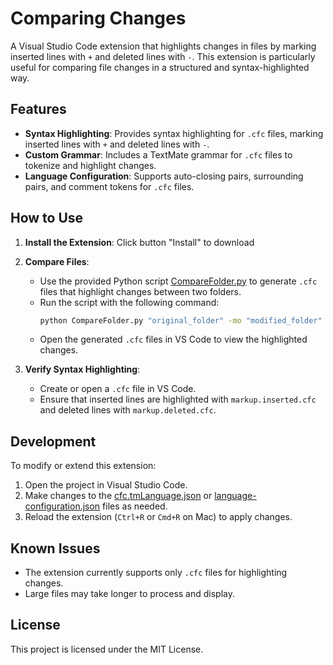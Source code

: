 # Comparing Changes

A Visual Studio Code extension that highlights changes in files by marking inserted lines with `+` and deleted lines with `-`. This extension is particularly useful for comparing file changes in a structured and syntax-highlighted way.

## Features

- **Syntax Highlighting**: Provides syntax highlighting for `.cfc` files, marking inserted lines with `+` and deleted lines with `-`.
- **Custom Grammar**: Includes a TextMate grammar for `.cfc` files to tokenize and highlight changes.
- **Language Configuration**: Supports auto-closing pairs, surrounding pairs, and comment tokens for `.cfc` files.

## How to Use

1. **Install the Extension**: Click button "Install" to download

2. **Compare Files**:
   - Use the provided Python script [CompareFolder.py](https://github.com/WMZS-Modding/Tools-Scripts/blob/main/src/CompareFolder.py) to generate `.cfc` files that highlight changes between two folders.
   - Run the script with the following command:
     ```bash
     python CompareFolder.py "original_folder" -mo "modified_folder" -o "output_folder"
     ```
   - Open the generated `.cfc` files in VS Code to view the highlighted changes.

3. **Verify Syntax Highlighting**:
   - Create or open a `.cfc` file in VS Code.
   - Ensure that inserted lines are highlighted with `markup.inserted.cfc` and deleted lines with `markup.deleted.cfc`.

## Development

To modify or extend this extension:

1. Open the project in Visual Studio Code.
2. Make changes to the [cfc.tmLanguage.json](http://_vscodecontentref_/4) or [language-configuration.json](http://_vscodecontentref_/5) files as needed.
3. Reload the extension (`Ctrl+R` or `Cmd+R` on Mac) to apply changes.

## Known Issues

- The extension currently supports only `.cfc` files for highlighting changes.
- Large files may take longer to process and display.

## License

This project is licensed under the MIT License.
